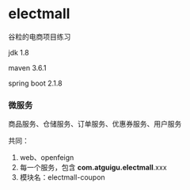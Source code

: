 # electmall
谷粒的电商项目练习


jdk 1.8

maven 3.6.1

spring boot 2.1.8

### 微服务
商品服务、仓储服务、订单服务、优惠券服务、用户服务

共同：

1) web、openfeign
2) 每一个服务，包含 **com.atguigu.electmall**.xxx
3) 模块名：electmall-coupon
